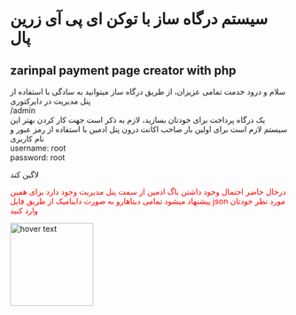 
<h1>
  سیستم درگاه ساز با توکن ای پی آی زرین پال 
</h1>
<h2>zarinpal payment page creator with php</h2>

<p>
  سلام و درود خدمت تمامی عزیزان، از طریق درگاه ساز میتوانید به سادگی با استفاده از پنل مدیریت در دایرکتوری
  <br>
  /admin
  </br>
  یک درگاه پرداخت برای خودتان بسازید، لازم به ذکر است جهت کار کردن بهتر این سیستم لازم است برای اولین بار صاحب اکانت درون پنل ادمین با استفاده از رمز عبور و نام کاربری 
  </br>username: root
  </br>password: root

  لاگین کند

  <span style = "color:red;">درحال حاضر احتمال وجود داشتن باگ ادمین از سمت پنل مدیریت وجود دارد برای همین پیشنهاد میشود تمامی دیتاهارو به صورت داینامیک از طریق فایل json مورد نظر خودتان وارد کنید</span>
  <p>
  <img align="center" src="https://www.drupal.org/files/project-images/zarinpal.png" width="150" title="hover text">
  </p>
</p>
